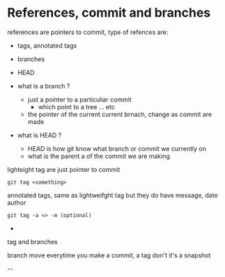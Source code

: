 # References, commit and branches

references are pointers to commit, type of refences are:

- tags, annotated tags
- branches
- HEAD

- what is a branch ?
  - just a pointer to a particuliar commit
    - which point to a tree ... etc
  - the pointer of the current current brnach, change as commit are made

- what is HEAD ?
  - HEAD is how git know what branch or commit we currently on
  - what is the parent a of the commit we are making

lighteight tag are just pointer to commit

`git tag <something>`
<!-- capture value of HEAD at the moment  -->

annotated tags, same as lightweifght tag but they do have message, date author

`git tag -a <> -m (optional)`

-
tag and branches

branch move everytime you make a commit, a tag don't it's a snapshot

--
